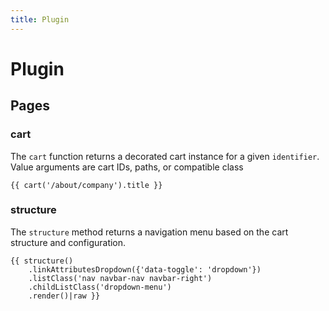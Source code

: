 ```yaml
---
title: Plugin
---
```


# Plugin

<div class="documentation__toc"></div>

## Pages

### cart

The `cart` function returns a decorated cart instance for a given `identifier`. Value arguments are cart IDs, paths, or compatible class 

```twig
{{ cart('/about/company').title }}
```

### structure

The `structure` method returns a navigation menu based on the cart structure and configuration.
 
```twig
{{ structure()
    .linkAttributesDropdown({'data-toggle': 'dropdown'})
    .listClass('nav navbar-nav navbar-right')
    .childListClass('dropdown-menu')
    .render()|raw }}
```
